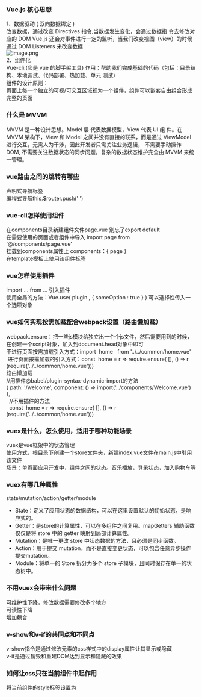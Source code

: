 <a name="6g0dP"></a>
### Vue.js 核心思想
1、数据驱动 ( 双向数据绑定 )<br />改变数据，通过改变 Directives 指令,当数据发生变化，会通过数据指 令去修改对应的 DOM Vue.js 还会对事件进行一定的监听，当我们改变视图（view）的时候通过 DOM  Listeners 来改变数据 <br />![image.png](https://cdn.nlark.com/yuque/0/2021/png/12526667/1617121460542-33ea164a-da67-436b-8227-948c56d5037e.png#align=left&display=inline&height=241&margin=%5Bobject%20Object%5D&name=image.png&originHeight=241&originWidth=532&size=82001&status=done&style=none&width=532)<br />2、组件化<br />Vue-cli:(它是 vue 的脚手架工具) 作用：帮助我们完成基础的代码（包括：目录结构、本地调试、代码部署、热加载、单元 测试）<br />组件的设计原则：<br />页面上每一个独立的可视/可交互区域视为一个组件，组件可以嵌套自由组合形成完整的页面
<a name="oPHEu"></a>
### 什么是 MVVM
MVVM 是一种设计思想。Model 层 代表数据模型，View 代表 UI 组 件。在 MVVM 架构下，View 和 Model 之间并没有直接的联系，而是通过 ViewModel 进行交互，无需人为干涉，因此开发者只需关注业务逻辑， 不需要手动操作 DOM, 不需要关注数据状态的同步问题，复杂的数据状态维护完全由 MVVM 来统一管理。
<a name="o9Hl1"></a>
### vue路由之间的跳转有哪些
声明式导航<router-link>标签<br />编程式导航this.$router.push(' ')
<a name="sktOn"></a>
### vue-cli怎样使用组件
在components目录新建组件文件page.vue   别忘了export default<br />在需要使用的页面或者组件中导入 import page from '@/components/page.vue'<br />挂载到components属性上 components：{ page }<br />在template模板上使用该组件标签
<a name="1FxGP"></a>
### vue怎样使用插件
import ... from ... 引入插件<br />使用全局的方法：Vue.use( plugin , { someOption : true } )       可以选择性传入一个选项对象
<a name="7VFHj"></a>
### vue如何实现按需加载配合webpack设置（路由懒加载）
webpack.ensure：把一些js模块给独立出一个个js文件，然后需要用到的时候，在创建一个script对象，加入到document.head对象中即可<br />不进行页面按需加载引入方式：import  home   from '../../common/home.vue'<br /> 进行页面按需加载的引入方式：const  home = r => require.ensure( [], () => r (require('../../common/home.vue')))<br />路由懒加载<br />//用插件@babel/plugin-syntax-dynamic-import的方法<br />{ path: '/welcome', component: () => import('../components/Welcome.vue') },<br />   //不用插件的方法<br />   const  home = r => require.ensure( [], () => r (require('../../common/home.vue')))
<a name="eJgIC"></a>
### vuex是什么，怎么使用，适用于哪种功能场景
vuex是vue框架中的状态管理<br />使用方式，根目录下创建一个store文件夹，新建index.vue文件在main.js中引用该文件<br />场景：单页面应用开发中，组件之间的状态。音乐播放，登录状态，加入购物车等
<a name="S1nKx"></a>
### vuex有哪几种属性
state/mutation/action/getter/module

- State：定义了应用状态的数据结构，可以在这里设置默认的初始状态，是响应式的。
- Getter：是store的计算属性，可以在多组件之间复用。mapGetters 辅助函数仅仅是将 store 中的 getter 映射到局部计算属性。
- Mutation：是唯一更改 store 中状态数据的方法，且必须是同步函数。
- Action：用于提交 mutation，而不是直接变更状态，可以包含任意异步操作提交mutation。
- Module：将单一的 Store 拆分为多个 store 子模块，且同时保存在单一的状态树中。
<a name="FTEzd"></a>
### 不用vuex会带来什么问题
可维护性下降，修改数据需要修改多个地方<br />可读性下降<br />增加耦合
<a name="dBkyC"></a>
### v-show和v-if的共同点和不同点
v-show指令是通过修改元素的css样式中的display属性让其显示或隐藏<br />v-if是通过销毁和重建DOM达到显示和隐藏的效果
<a name="7bSQQ"></a>
### 如何让css只在当前组件中起作用
将当前组件的style标签设置为<style scoped>
<a name="mArdo"></a>
### <keep-alive>的作用是什么
用该标签包裹动态组件时，会缓存不活动的组件实例，主要用于保留组件状态或避免重新渲染<br />  keep-alive 是 Vue 内置的一个组件，可以使被包含的组件保留状态，避免重新渲染 ，其有以下特性：

- 一般结合路由和动态组件一起使用，用于缓存组件；
- 提供 include 和 exclude 属性，两者都支持字符串或正则表达式， include 表示只有名称匹配的组件会被缓存，exclude 表示任何名称匹配的组件都不会被缓存 ，其中 exclude 的优先级比 include 高；
- 对应两个钩子函数 activated 和 deactivated ，当组件被激活时，触发钩子函数 activated，当组件被移除时，触发钩子函数 deactivated。
<a name="ZLjlB"></a>
### 指令v-el的作用是什么
提供一个页面上已存在的DOM元素作为vue实例的挂载目标，vue2.0中改为ref属性
<a name="cjDno"></a>
### 简述一下vue的生命周期和对应的钩子函数
**beforeCreate:**<br />data数据和methods方法，尚未初始化，在实际开发中，一般不会在这个函数中做任何事情，因为data和methods都无法正常访问；可以在这加个loading事件，在加载实例时触发。<br />**created:（重要）**<br />这时的data和methods方法都已经准备好了，我们经常在created生命周期中，通过ajax获取页面的首屏数据。**据我写代码的经验来看：这里面调用的函数在methods中要用promise调用，不然会undefined**<br />**beforeMount:**<br />表示将要挂在，将要把内存中的模板数据，挂载到浏览器中显示，此时，页面上还看不到真实的HTML数据<br />当渲染模板的函数得到编译好后，会立即执行创建阶段的第三个生命周期函数<br />**mounted:（重要）**<br />创建阶段的第四个生命周期，此时，页面首次DOM渲染完成了，如果要操作DOM元素，最好在这个阶段<br />我们想初始化一些第三方js小插件，必须在这里面进行初始化 <br />**beforeUpdate:**<br />此时，data中的数据是最新的，但是页面上渲染的数据，还是旧的数据<br />**updated:**<br />此时，正在根据最新的data数据，重新渲染页面上的结构，当这个操作执行完，data中的数据和页面上展示的数据，都已经是最新的了。页面上的数据已经完成了更新<br />**beforeDestroy:**<br />vm实例即将被销毁，vm实例还能正常工作，在这里可以做一个确认停止事件的确认框<br />**destroyed:**<br />vm实例已经被销毁了，就无法正常工作了<br />文档一共十一个生命周期钩子，还有三个分别是activated、deactivated、errCaptured,<br />activated: keep-alive 缓存的组件激活时调用（被缓存组件中的axaj请求在这里进行，每次新进页面都重新调用）,该钩子在服务器端渲染期间不被调用，说白了其就是在挂载后和更新前被调用的。但如果该组件中没有使用缓存，也就是没有被<keep-alive>包裹的话，activated是不起作用的<br />deactivated: keep-alive 被 keep-alive 缓存的组件停用时调用（同上）,该钩子在服务器端渲染期间不被调用
<a name="qTKOi"></a>
### active-class是哪个组件的属性
是vue-router模块的router-link组件，正常写router-link标签的时候，如果该标签设置了默认路由或者点击了某个路由，就会自动添加一些样式，可以通过这个样式，来改变路由标签的样式，如果不想用默认的router-link-active类名，可以在router-link中写上active-class="自定义的类名"，即可
<a name="Z2iW8"></a>
### 第一次页面加载会触发几个生命周期钩子
beforeCreate, created, beforeMount, mounted 这四个钩子。
<a name="Gtlme"></a>
### vue-loader 是什么？使用它的用途有哪些？ 
•基于webpack 的 loader，它允许你以一种名为单文件组件 (SFCs)的格式撰写 Vue 组件：解析和转换.vue文件。提取出其中的逻辑代码 script,样式代码style,以及HTML 模板template，再分别把他们交给对应的loader去处理 <br />• 用途：js 可以写 es6、style 样式可以 scss 或 less、template 可以加 jade 等。
<a name="w6Y1H"></a>
### scss 在 vue-cli 中的安装使用步骤是？
• 第一步：先装 css-loader、node-loader、sass-loader 等加载器模块 <br />• 第二步：在 build 目录找到 webpack.base.config.js，在那个 extends 属性中加一个拓展.scss<br />• 第三步：在同一个文件，配置一个 module 属性 <br />• 第四步：然后在组件的 style 标签加上 lang 属性 ，例如： lang='scss'
<a name="FHQgn"></a>
### v-for 为什么使用 key？ 
因为 vue 在更新渲染 dom 的时候是根据新旧 dom 数进行对比的，使用 key 来给每个节点做一个唯一标识，Diff 算法就可以正确的识别此节 点，找到正确的位置区插入新的节点
<a name="xvK25"></a>
### 为什么避免 v-if 和 v-for 用在一起？ 
当 Vue 处理指令时，v-for 比 v-if 具有更高的优先级，通过 v-if 移 动到容器元素，不会再重复遍历列表中的每个值。我们只 检查它一次，且不会在 v-if 为否的时候运算 v-for。
<a name="5kEIm"></a>
### VNode 是什么？
Vue 在 页面上渲染的节点，及其子节点称为“虚拟节点 (Virtual  Node)”，简写为“VNode”，虚拟DOM是由VUE组件树建立起来的整个VNode树的称呼。
<a name="3JVbh"></a>
### vue 中利用索引修改数组的时候，页面会跟着同步吗？
利用索引修改数组的时候，由于 JavaScript 的限制，Vue 不能检测出数据的改变，页面不会进行同步，此时应该利用 vue.set 的方法进行设置数据<br />调用方法：Vue.set( target, key, value )<br />target：要更改的数据源(可以是对象或者数组)<br />key：index下标，或者要更改的具体数据<br />value ：重新赋的值<br />Vue.set()不光能修改数据，还能添加数据，弥补了Vue数组变异方法的不足
<a name="N9zdl"></a>
### 路由中如何去除 url 上的‘#’？
路由有两种模式，一种为 hash 模式，另一种为 history 模式，开启 history 模式后自动去除#，开启 history 模式需要后台配合
<a name="TjqM8"></a>
### vue 中的单项数据流和双向数据绑定是什意思？
⚫ 单项数据流是指数据是单向的，父组件的数据传递给子组件，只能单项 绑定，不可以在子组件修改父组件的数据 <br />⚫ 双向数据绑定：是指数据和页面进行双向绑定，相互影响
<a name="Dc0L4"></a>
### vue 中双向数据绑定的原理是什么？ 
vue 双向数据绑定的原理主要通过数据劫持 Object.defineProperty 和 发布订阅模式实现的，通过 Object.defineProperty 监听数据发生变化然 后通知订阅者（watcher），订阅者触发响应的回调
<a name="fk9z2"></a>
### 为什么 vue 组件中的 data 必须是函数？
引用数据类型，所有复用的组件引用的都是同一个数据，使用函数可以使每个组件的数据独立
<a name="kBCTU"></a>
### webpack 中 babel、plugin、loader 都有什么作用吗？
⚫ babel 用来出来 es6 转 es5 <br />⚫ plugin 配置 webpack 的一些插件 <br />⚫ loader 用来配置解析处理第三方文件的
<a name="CkKPE"></a>
### $route 和 $router 的区别？ 
⚫ $route : 包括 path，params，hash，query，fullPath， matched，name 等路由**信息参数**<br />⚫ $router: 是全局对象的路由规则，路由的跳转方法，钩子函数等
<a name="2ba802cd"></a>
### 怎么定义 vue-router 的动态路由以及如何获取传过来的动态参数？ 
• 在 router 目录下的 index.js 文件中，对 path 属性加上/:id。 <br />• 使用 router 对象的 $route.params.id
<a name="WWD76"></a>
### vue-router 有哪几种导航钩子？ 
主要用来作用是拦截导航，让他完成跳转或取消<br />1) 全局导航钩子：作用：跳转前进行判断拦截,(前置守卫:router.beforeEach(to,from,next) 后置钩子：router.afterEach((to,from) =>{ })<br />2) 组件内的钩子主要有这三种：beforeRouteEnter、beforeRouteUpdate、beforeRouteLeave。他们是直接在路由组件内部直接进行定义的,都有（to,from,next）<br />3) 单独路由独享组件 router.beforeEnter(to,from,next）
<a name="jqFRt"></a>
### scss 有哪几大特性？ 
• 可以用变量，例如（$变量名称=值）； <br />• 可以用混合器，例如（） 通过使用@mixin和@include重用代码<br />• 可以嵌套
<a name="xPhQZ"></a>
### vue 首屏加载过慢如何解决
⚫路由懒加载，会将原来打包一个 app.js 的文件打包成多个文件 <br />⚫ 异步组件，按需加载 <br />⚫ 组件异步加载，将子组件按需加载<br />⚫ webpack 开启 gzip 压缩 <br />⚫ 如果图片过多，开启图片懒加载 <br />⚫ 使用 cdn 资源 ,外部插件依赖的链接<br />⚫ 如果首页是登录页，做多入口
<a name="rccUv"></a>
## html部分
<a name="SVJQn"></a>
### 前端常用布局方式
一、静态布局（全部以px单位）<br />二、弹性布局（flexbox）<br />三、自适应布局（bootstrap）使用%百分比定义宽度，高度大都是用px来固定住，可以根据可视区域 (viewport) 和父元素的实时尺寸进行调整，尽可能的适应各种分辨率。往往配合 max-width/min-width 等属性控制尺寸流动范围以免过大或者过小影响阅读。<br />四、流式布局（栅栏系统）（fluid）<br />五、响应式布局  媒体查询+流式布局。通常使用@media媒体查询，和网格系统配合相对布局单位进行布局，实际上说白了就是综合响应式等技术通过css给单一网页不同设备分辨率返回不式时的技术。<br />六、浮动布局 浮动元素是脱离文档流的，但不脱离文本流。浮动元素有左浮动（float : left）和右浮动（float : right）两种<br />七、定位布局 定位布局时利用position属性控制页面元素设置一些不规则布局。.**static fixed relative  absolute sticky **
<a name="M9Wa0"></a>
## CSS部分
<a name="pKRNb"></a>
### 选择器优先级
`!important` > 行内样式 > `#id` > `.class` > `tag` > * > 继承 > 默认
<a name="Z46U6"></a>
## js部分
<a name="vFwcx"></a>
### 说说你对 this 的理解
答、this 是一个关键字，它代表函数运行时，自动生成的一个内部对象，只能在函数内部使用。 <br />1.作为纯粹的函数调用 this 指向全局对象 <br />2.作为对象的方法调用 this 指向调用对象 <br />3.作为构造函数被调用 this 指向新的对象（new 会改变 this 的指向）
<a name="HPuhU"></a>
### 介绍一下 JS 有哪些内置对象。 
Object 是 JavaScript 中所有对象的父对象 <br />数据封装类对象：Object、Array、Boolean、Number、String <br />其他对象：Function、Argument、Math、Date、RegExp、Error<br />**Arguments 函数参数集合**<br />arguments[ ] 函数参数的数组 <br />Arguments 一个函数的参数和其他属性<br />Arguments.length 传递给函数的参数的个数 <br />**Array 数组 **<br />length 属性 动态获取数组长度 <br />join() 将一个数组转成字符串。返回一个字符串。 <br />reverse() 将数组中各元素颠倒顺序 <br />delete 运算符 只能删除数组元素的值，而所占空间还在，总长度没变(arr.length)。 <br />shift() 删除数组中第一个元素，返回删除的那个值，并将长度减 1。<br />pop() 删除数组中最后一个元素，返回删除的那个值，并将长度减 1。 <br />unshift() 往数组前面添加一个或多个数组元素，改变原数组，长度要改变.arrObj.unshift("a","b","c") <br />push() 往数组结尾添加一个或多个数组元素，改变原数组，长度要改变。arrObj.push("a","b","c") <br />concat( ) 方法用于连接两个或多个数组，不影响原数组， 浅拷贝<br />slice( ) 返回数组的一部分，不改变原数组<br />sort( ) 对数组元素进行排序 ，改变原数组<br />splice( ) 插入、删除或替换数组的元素，返回删除元素组成的数组，value 为插入项，改变原数组<br />toLocaleString( ) 把数组转换成局部字符串 <br />toString( ) 将数组转换成一个字符串 <br />map【常用】: 遍历数组，返回回调返回值组成的新数组

forEach【常用】: 无法break，可以用try/catch中throw new Error来停止

filter【常用】: 过滤

some: 有一项返回true，则整体为true

every: 有一项返回false，则整体为false

indexOf / lastIndexOf(value, fromIndex): 查找数组项，返回对应的下标

reduce / reduceRight(fn(prev, cur)， defaultPrev): 两两执行，prev 为上次化简函数的return值，cur 为当前值

   - 当传入 defaultPrev 时，从第一项开始；<br />
   - 当未传入时，则为第二项

**Boolean 布尔对象**<br />Boolean.toString( ) 将布尔值转换成字符串 <br />Boolean.valueOf( ) Boolean 对象的布尔值 <br />**Date 日期时间 **<br />创建 Date 对象的方法 <br />var today = new Date()；现在时间<br />var timer = new Date(10000)； //时间是 1970 年 1 月 1 日 0 时 0 分 10 秒<br />var timer = new Date(“2015/5/25 10：00：00”)<br />var timer = new Date(2015+100，4，25，10，20，0)； //顺序为：年、月、 日、时、分、秒，年、月、日是必须的。<br />Date.getDate( ) 返回一个月中的某一天<br />Date.getDay( ) 返回一周中的某一天 <br />Date.getFullYear( ) 返回 Date 对象的年份字段 <br />Date.getHours( ) 返回 Date 对象的小时字段 <br />Date.getMilliseconds( ) 返回 Date 对象的毫秒字段 <br />Date.getMinutes( ) 返回 Date 对象的分钟字段 <br />Date.getMonth( ) 返回 Date 对象的月份字段 <br />Date.getSeconds( ) 返回 Date 对象的秒字段 <br />Date.getTime( ) 返回 Date 对象的毫秒表示 <br />**Error 异常对象 **<br />Error.message 可以读取的错误消息 <br />Error.name 错误的类型 <br />Error.toString( ) 把 Error 对象转换成字符串 <br />**Function 函数构造器 **<br />Function.apply( ) 将函数作为一个对象的方法调用 <br />Function.arguments[ ] 传递给函数的参数 <br />Function.call( ) 将函数作为对象的方法调用 <br />Function.caller 调用当前函数的函数<br />Function.length 已声明的参数的个数 <br />Function.prototype 对象类的原型 <br />Function.toString( ) 把函数转换成字符串 <br />**Math 数学对象**<br />Math 对象是一个静态对象 <br />Math.PI 圆周率。 <br />Math.abs() 绝对值。 <br />Math.ceil() 向上取整(整数加 1，小数去掉)。 <br />Math.floor() 向下取整(直接去掉小数)。 <br />Math.round() 四舍五入。 <br />Math.pow(x，y) 求 x 的 y 次方。 <br />Math.sqrt() 求平方根。 <br />Number 数值对象 <br />Number.MAX_VALUE 最大数值 <br />Number.MIN_VALUE 最小数值 <br />Number.NaN 特殊的非数字值 <br />Number.NEGATIVE_INFINITY 负无穷大 <br />Number.POSITIVE_INFINITY 正无穷大 <br />**Object 基础对象 **<br />Object 含有所有 JavaScript 对象的特性的超类<br />Object.constructor 对象的构造函数 <br />Object.hasOwnProperty( ) 检查属性是否被继承 <br />Object.isPrototypeOf( ) 一个对象是否是另一个对象的原型 <br />Object.propertyIsEnumerable( ) 是否可以通过 for/in 循环看到属性 <br />Object.toLocaleString( ) 返回对象的本地字符串表示<br />Object.toString( ) 定义一个对象的字符串表示 <br />Object.valueOf( ) 指定对象的原始值 <br />**RegExp 正则表达式对象 **<br />RegExp.exec( ) 通用的匹配模式 <br />RegExp.global 正则表达式是否全局匹配 <br />RegExp.ignoreCase 正则表达式是否区分大小写 <br />RegExp.lastIndex 下次匹配的起始位置 <br />RegExp.source 正则表达式的文本 <br />RegExp.test( ) 检测一个字符串是否匹配某个模式 <br />RegExp.toString( ) 把正则表达式转换成字符串 
<a name="UzdK8"></a>
### 表单验证传输的什么数据？明文还是暗文==加密？如何加密？是每一次传 输数据，都是加密之后才传输吗？
1、get 方式的安全性较 Post 方式要差些，包含机密信息的话，建议用 Post 数据提 交方式； <br />2、在做数据查询时，建议用 Get 方式；而在做数据添加、修改或删除时，建议用 Post 方式； <br />所以： 表达如果是向服务器传输数据(如帐号密码等)都是加密数据(post)， 如果只是单单想 要从服务器获得数据或者传输的数据并不重要， 可以直接使用明文方式传输( get )
<a name="7LuKw"></a>
### 同源策略和跨域通信
脚本只能读取和所属文档来源相同的窗口和文档的属性<br />**协议、域名、端口**只要有一个不一样，就是不同的源。<br />**跨域通信**<br />**JSONP**：在页面上引入不同域上的js脚本文件不受同源策略限制。因此在js文件载入完毕之后，触发回调，可以将需要的data作为参数传入。                                                        

- 优点：兼容性好（兼容低版本IE）                                                                                     
- 缺点：JSONP只支持**GET**请求

**CORS**：根据请求头的Origin值和响应头的Access-Control-Request-Headers和Access-Control-Request-Method的值进行比对，通过了就可以请求成功，没通过就请求失败<br />**postMessage** (H5中新增的)，window.postMessage(message,targetOrigin) 方法是html5新引进的特性，可以使用它来向其它的window对象发送消息，无论这个window对象是属于同源或不同源<br />**node反向代理**：如果我们用的是node起的前端服务，那我们可以使用node来直接进行反向代理，引入一个处理代理的插件，然后配置一个`target`<br />**Nginx反向代理**：主要就是用了`nginx.conf`内的`proxy_pass [http://xxx.xxx.xxx](http://xxx.xxx.xxx)`,会把所有请求代理到那个域名<br />WebSocket<br />Hash（window.location.hash + iframe）
<a name="bMTV1"></a>
### js事件执行机制（事件循环）
先同步代码 然后微任务 然后宏任务<br />[宏任务：macro task]- 定时器- 事件绑定 - ajax - 回调函数 - Node中fs可以进行异步的I/O操作<br />[微任务：micro task]- Promise(async/await)  => Promise并不是完全的同步，当在Excutor中执行resolve或者reject的时候，此时是异步操作，会先执行then/catch等，当主栈完成后，才会再去调用resolve/reject把存放的方法执行<br />        - process.nextTick （node中实现的api，把当前任务放到主栈最后执行，当主栈执行完，先执行nextTick，再到等待队列中找）<br />　　 - MutationObserver   （创建并返回一个新的 MutationObserver 它会在指定的DOM发生变化时被调用。）![image.png](https://cdn.nlark.com/yuque/0/2021/png/12526667/1615899899081-5f4d0860-f197-4c3d-94f4-15a2b69de7ac.png#align=left&display=inline&height=817&margin=%5Bobject%20Object%5D&name=image.png&originHeight=817&originWidth=1268&size=549845&status=done&style=none&width=1268)
<a name="GL2HO"></a>
###  组件通信方式<br />
    // 父向子 props <br />    // 子向父 $emit自定义事件<br />    // 任意组件 vuex<br />    // 祖孙关系任意代 可以通过provide inject 依赖注入

    // ref （this.$refs.组件名.属性）(不推荐用)<br />    // $parent,$children,$root（$parent.属性）(不推荐用)<br />    // 兄弟组件 eventBus(不推荐用)
<a name="0fSlI"></a>
### 父组件中有子组件的钩子函数运行顺序
父 beforecreate<br />父 created<br />父 beforemount<br />子 beforecreate<br />子 created<br />子 beforemount<br />子 mounted<br />父 mounted
<a name="eAgv9"></a>
### 什么是闭包
闭包（closure）指有权访问另一个函数作用域中变量的函数。简单理解就是 ，一个作用域可以访问另外一个函数内部的局部变量。称为 **静态作用域**。它的定义可以理解为: **父函数被销毁** 的情况下，返回出的子函数仍然可以继续访问到父级的变量对象，这样的函数称为闭包。<br />作用：延伸变量的作用范围。

- 闭包会产生一个很经典的问题:

多个子函数的作用域都是同时指向父级，是完全共享的。因此当父级的变量对象被修改时，所有子函数都受到影响。

- 解决:
   - 变量可以通过 **函数参数的形式** 传入，避免使用默认的`[[scope]]`向上查找
   - 使用`setTimeout`包裹，通过第三个参数传入
   - 使用 **块级作用域**，让变量成为自己上下文的属性，避免共享
<a name="fybDO"></a>
### 什么是原型和原型链
当用构造函数创建一个实例对象的时候，会为其构造函数创建一个prototype属性，指向这个函数的原型对象，实例对象身上有个__proto__属性也指向这个原型对象，原型对象会自动获得constructor属性指回构造函数<br />当一个对象调用某个方法或者属性的时候，先在自身查找，如果找到就调用，如果没有就顺着__proto__到原型对象中查找，如果还没有就继续去原型的原型中查找，一直到null，这样形成一条链叫做原型链。如果还没有找到就返回undefined。
<a name="CwWQx"></a>
### 实现继承的方法
<a name="vjYvD"></a>
### 列举字符串的操作方法
str.trim()   指挥去除两端的空格，不会去除字符串中间的空格<br />charCodeAt 方法返回一个整数，代表指定位置字符的 ASCII编码； <br />charAt（）方法返回指定索引位置处的字符。如果超出有效范围的索引值返回空字符串； <br />slice(start,end)方法返回字符串的片段,end取不到； <br />substring(start,end) 方法返回位于 String 对象中指定位置的子字符串，end取不到，基本和slice相同，但不接受负值。 <br />substr（start,length）方法返回一个从指定位置开始的指定长度的子字符串。 <br />indexOf 方法返回 String 对象内第一次出现子字符串位置。如果没有找到子字符串， 则返回-1,indexOf的第二个参数是查找的起始位置； <br />lastIndexOf 方法返回 String 对象中字符串最后出现的位置。如果没有匹配到子字符 串，则返回-1； <br />search 方法返回与正则表达式查找内容匹配的第一个字符串的位置。 <br />concat 方法返回字符串值，该值包含了两个或多个提供的字符串的拼接； <br />字符串.split("分割字符")将一个字符串分割为子字符串，它可以将字符串切分为数组。在切分完毕之后，返回的是一个新数组。<br />replace(被替换的字符串， 要替换为的字符串)只会替换找到的第一个符合要求的字符，如果要将所有字符串中都符合要求的进行替换可以进行循环遍历或者正则匹配。<br />startsWith()：表示参数字符串是否在原字符串的头部，返回布尔值

endsWith()：表示参数字符串是否在原字符串的尾部，返回布尔值<br />str.repeat(2):repeat方法表示将原字符串重复n次，返回一个新字符串<br />padStart() 用于头部补全 一共接受两个参数，第一是字符串补全生效的最大长度，第二个参数是用来补全的字符串<br />padEnd() 用于尾部补全。 一共接受两个参数，第一是字符串补全生效的最大长度，第二个参数是用来补全的字符串
<a name="SWSyk"></a>
### JS 的数据类型有哪些？
**七种数据类型**

- Boolean
- Null
- Undefined
- Number
- String
- Symbol (ECMAScript 6 新定义)
- Object

(ES6之前)其中5种为基本类型:string,number,boolean,null,undefined,<br />ES6出来的`Symbol`也是原始数据类型 ，表示独一无二的值<br />`Object` 为引用类型(范围挺大),也包括数组、函数<br />ES2020(即 ES11)，又增加了新类型：BigInt。这里能答出来8种类型更加加分
<a name="xApYE"></a>
### 说说事件委托机制？这样做有什么好处？
事件捕获和冒泡允许我们实现一种被称为 **事件委托** 的强大的事件处理模式。<br />这个想法是，如果我们有许多以类似方式处理的元素，那么就不必为每个元素分配一个处理程序 —— 而是将单个处理程序放在它们的共同祖先上。好处：A，提高性能：列如，当有很多 li 同时需要注册事件的时候，如果使用传统方法来注 册事件的话，需要给每一个 li 注册事件。然而如果使用委托事件的话，就只需要将事件委 托给该一个元素即可。这样就能提高性能。 B，新添加的元素还会有之前的事件；
<a name="bbo7x"></a>
### call、apply、bind的区别
区别：call采用不定长的参数列表，而apply使用一个参数数组.bind不立即执行。

- fn.call(o,1,2)//此时的this指向的是对象o,参数使用逗号隔开
- var max = Math.max.apply(Math, arr);
- var f = fn.bind(o, 1, 2); //此处的f是bind返回的新函数
<a name="uNMZm"></a>
### 原生js的window.onload和DOMContentLoaded 事件和jquery中的${function(){}}有什么不同
window.onload 是窗口 (页面）加载事件，**当文档内容完全加载完成**会触发该事件(包括图像、脚本文件、CSS 文件等), 就调用的处理函数,只触发最后一次。<br />DOMContentLoaded 事件触发时，仅当DOM加载完成，不包括样式表，图片，flash等等。<br />jquery中的${function(){}}等着 DOM 结构渲染完毕即可执行内部代码，不必等到所有外部资源加载完成，jQuery 帮我们完成了封装。相当于原生 js 中的 DOMContentLoaded，可以编写多个，都可以执行
<a name="oCgLY"></a>
### JavaScript 中的作用域、预解析与变量声明提升
作用域就是变量的有效范围<br />es6之前

- 全局作用域

作用于所有代码执行的环境(整个 script 标签内部)或者一个独立的 js 文件。

- 局部作用域（函数作用域）

作用于函数内的代码环境，就是局部作用域。 因为跟函数有关系，所以也称为函数作用域。<br />es6之后：块级作用域(包含函数作用域)+词法作用域<br />拓展
```javascript
在 js 中采用词法作用域
所谓的 词法( 代码 )作用域, 就是代码在编写过程中体现出来的作用范围. 代码一旦写好, 不用执行,
作用范围就已经确定好了. 这个就是所谓词法作用域.

在 js 中词法作用域规则:
函数允许访问函数外的数据.
整个代码结构中只有函数可以限定作用域.
作用规则首先使用提升规则分析
如果当前作用规则中有名字了, 就不考虑外面的名字
```
**预解析与变量声明提升**<br />预解析会把变量和函数的声明在代码执行之前执行完成。预解析也叫做变量、函数提升。<br />变量提升（变量预解析）： 变量的声明会被提升到当前作用域的最上面，变量的赋值不会提升。<br />函数提升： 函数的声明会被提升到当前作用域的最上面，但是不会调用函数。<br />**函数提升优先级高于变量提升，且不会被同名变量声明时覆盖，但是会被变量赋值后覆盖**<br />**练习题**
```javascript
    console.log(person)
    console.log(fun)
    var person = 'jack'
    console.log(person)

    function fun() {
        console.log(person)
        var person = 'tom'
        console.log(person)
    }
    fun()
    console.log(person)
```
![image.png](https://cdn.nlark.com/yuque/0/2021/png/12526667/1618368444120-98c28653-d39d-438e-a208-079a2f2e0791.png#align=left&display=inline&height=255&margin=%5Bobject%20Object%5D&name=image.png&originHeight=255&originWidth=247&size=6633&status=done&style=none&width=247)
<a name="DXQ4N"></a>
### javascript 的 typeof 返回哪些数据类
typeof 返回值有：string，number，boolean，undefined，object ，function，  <br />基本数据类型中数字，字符串，布尔类型返回其对类型 <br />undefined 返回 undefined <br />所有函数返回 function；<br />其他所有复杂类型对象和 null 返回 object
<a name="Cw0FM"></a>
### 简述创建函数的几种方式
<a name="udUGc"></a>
### 简述创建对象的几种方式
<a name="h7nuU"></a>
### js延迟加载的方式有哪些

- defer 属性 只支持ie
- async 属性
- 动态创建DOM方式
- 按需异步载入js
- 使用jQuery的getScript方法
- 使用setTimeout延迟方法
<a name="hITM2"></a>
### 强缓存，协商缓存
![image.png](https://cdn.nlark.com/yuque/0/2021/png/12526667/1618708513969-e19c2d0e-cad0-4c5c-b84e-27058e874242.png#align=left&display=inline&height=629&margin=%5Bobject%20Object%5D&name=image.png&originHeight=629&originWidth=973&size=224200&status=done&style=none&width=973)<br />**为什么要有etag？**<br />你可能会觉得使用last-modified已经足以让浏览器知道本地的缓存副本是否足够新，为什么还需要etag呢？HTTP1.1中etag的出现（也就是说，etag是新增的，为了解决之前只有If-Modified的缺点）主要是为了解决几个last-modified比较难解决的问题：

1. 一些文件也许会周期性的更改，但是他的内容并不改变(仅仅改变的修改时间)，这个时候我们并不希望客户端认为这个文件被修改了，而重新get；<br />
1. 某些文件修改非常频繁，比如在秒以下的时间内进行修改，(比方说1s内修改了N次)，if-modified-since能检查到的粒度是秒级的，这种修改无法判断(或者说UNIX记录MTIME只能精确到秒)；<br />
1. 某些服务器不能精确的得到文件的最后修改时间。

**怎么设置强缓存与协商缓存**
<a name="6LKlP"></a>
### 什么是事件冒泡、捕获
![image.png](https://cdn.nlark.com/yuque/0/2021/png/12526667/1612808281522-c281c3da-1c53-4704-b72b-e0ab61ce3800.png#align=left&display=inline&height=280&margin=%5Bobject%20Object%5D&name=image.png&originHeight=280&originWidth=608&size=48434&status=done&style=none&width=608)
<a name="1GVNS"></a>
### 面向对象和类的区别
在 js 中没有类， 所以在 js 中所谓的类就是构造函数， 对象就是由构造函数创建 出来的实例对象。面向对象就是使用面向对象的方式处理问题，面向对象是对面向过程进行封装。 面向对象有三大特性 抽象性，封装性，继承性
<a name="GQwbe"></a>
### 简述 for in 循环的特点及使用场景？
for...in 语句用于对数组或者对象的属性名进行循环操作。
```javascript
for (变量 in 对象){
 在此执行代码
}
```
“变量”用来指定变量，指定的变量可以是数组元素，也可以是对象的属性。
<a name="d6bf54f3"></a>
### 例举强制类型转换和隐式类型转换？ 
强制  转化成字符串 toString() String()  转换成数字 Number()、 parseInt()、 parseFloat()  转换成布尔类型 Boolean()  <br />隐式  拼接字符串 例子 var str = "" + 18  - / % === ==
<a name="zUNFh"></a>
### split() join() 的区别  
Split()是把一串字符（根据某个分隔符）分成若干个元素存放在一个数组里 即切割成数组的形式；  <br />join() 是把数组中的字符串连成一个长串，可以大体上认为是 Split()的逆操作
<a name="2D7CE"></a>
### 数组方法 pop() push() unshift() shift()  
Push()尾部添加 <br />pop() 删除并返回数组的最后一个元素  <br />Unshift() 头部添加 <br />shift() 头部删除
<a name="yUvrK"></a>
### 怎样判断一个 JavaScript 变量是 array 还是 object？
调用 toString( )方法试着将该 变量转化为代表其类型的 string。  该方法对于真正的 array 可行；参数对象转化为 string 时返回[object Arguments]会 转化失败；此外， 对于含有数字长度属性的 object 类也会转化失败。
<a name="qeXfW"></a>
### 深拷贝的三种实现方式
（1）使用**递归**的方式实现深拷贝，但是不可以拷贝 undefined ， RegExp 等类型的<br />（2）用JSON.parse( JSON.stringify(obj) )来完成深拷贝，但是该方法不能解决属性为函数，undefined，循环引用的的情况<br />（3）lodash插件
<a name="ef6e0fb7"></a>
### 解释 jsonp 的原理，以及为什么不是真正的 ajax
ajax 和 jsonp 其实本质上是不同的东西。<br />ajax 的核心是通过 XmlHttpRequest 获取非本页内容，<br />而 jsonp 的核心则是动态添加标签来调用服务器提供的 js 脚 本。
<a name="7USPQ"></a>
### JavaScript 的事件流模型都有什么，以及怎么阻止他们？
冒泡事件流，捕获事件流，DOM事件流<br />什么时候是事件冒泡？事件捕获？<br />当使用addEventListener绑定事件，第三个参数设为true时表示事件捕获，除此之外的所有事件均为事件冒泡<br />如何阻止事件冒泡和默认事件<br />e.stopPropagation( )<br />e.preventDefault( )
<a name="796e0867"></a>
### Javascript 中 callee 和 caller 的作用？(基本没用过)
我们可以利用caller的特性跟踪函数的调用链，如果b函数直接在顶层的javascript环境中被调用，那么caller将返回null。
```javascript
function a(){
 b();
};
function b(){
 alert(b.caller);
};
a(); //结果就是弹出函数 a 和内容
```
**callee**则不是函数对象的属性，它是函数上下文中arguments对象的属性
```javascript
function func() {
    alert(arguments.callee);
}   //它引用的是函数自身，在上面的代码中，arguments.callee引用的就是func函数本身,实现递归， 但是可以做到函数体不依赖函数名称
```
<a name="j1DHv"></a>
### Cookie、sessionStorage、localStorage区别
共同点：都是保存在浏览器端，且同源的。 <br />区别：<br />（1）cookie数据始终在同源的http请求中携带，即cookie在浏览器和服务器间来回传递。<br />sessionStorage和localStorage不会自动把数据发给服务器，仅在本地保存。<br />（2）cookie数据不能超过4k(适合保存小数据)。 <br />sessionStorage和localStorage容量较大，<br />（3）数据有效期不同，sessionStorage：仅在当前浏览器窗口关闭前有效。<br />localStorage：始终有效，窗口或浏览器关闭也一直保存，需手动清除；<br />cookie只在设置的cookie过期时间之前一直有效，即使窗口或浏览器关闭。<br />（4）作用域不同。 sessionStorage不在不同的浏览器窗口中共享；<br />localStorage 在所有同源窗口中都是共享的；cookie也是在所有同源窗口中都是共享的。<br />应用场景：<br />localStorage：常用于长期登录（+判断用户是否已登录），适合长期保存在本地的数据。<br />sessionStorage ：敏感账号一次性登录；<br /> cookies与服务器交互。
<a name="i03ms"></a>
### GET和POST的区别
#这个问题。我相信只要你说你做过接口测试，基本上都被问到过。<br />　　简单来说：GET产生一个TCP数据包，POST产生两个TCP数据包<br />　　严格的说：对于GET方式的请求，浏览器会把http header和data一并发送出去，服务器响应200（返回数据）；<br />　　而对于POST请求。浏览器先发送header，服务器响应100 continue，浏览器再发送data，服务器响应200 ok（返回数据）

- GET请求的参数是放在请求的URL中，而POST方法是放在请求体中<br />
- GET请求在URL中传递参数时会有长度限制，而POST无限制（不是绝对的，只是相对来说）<br />
- GET请求会被浏览器主动缓存，而POST不会<br />
- GET请求的参数会保存在浏览器中，而POST的参数不会保存在浏览器中
<a name="7d5uT"></a>
## es6部分
<a name="bvRr2"></a>
### ES6+增加了哪些新特性

- 声明 let / const<br />
- 解构赋值<br />
- `class / extend`: 类声明与继承<br />
- `Set / Map`: 新的数据结构<br />
- 箭头函数<br />
- promise<br />
- async/await<br />
- 数组的扩展<br />
- 对象的扩展
<a name="c9612f35"></a>
### 箭头函数和普通函数的区别
箭头函数的this永远指向其上下文的this，没有办改变其指向<br />箭头函数没有原型属性<br />箭头函数是匿名函数，不能作为构造函数，不能使用new
<a name="Oum89"></a>
### let/const/var区别
<a name="5EY6a"></a>
### 模板字符串
<a name="7yQ1v"></a>
### Object.keys()获取对象所有的属性名和方法名，返回一个数组
<a name="lu4En"></a>
### Object.assign(target,source1,source2,source3)将多个原对象的属性和方法都合并到目标对象上
<a name="HVhLk"></a>
### for in是遍历键名，for of是遍历键值
<a name="pxx4z"></a>
### import 和export
<a name="5fSD3"></a>
### 解构赋值
<a name="MTEFT"></a>
### promise
<a name="i8O1m"></a>
### set数据结构
<a name="J6wJR"></a>
### 展开运算符
<a name="ep0wH"></a>
### watch不但可以监听data,也可以监听props,$route
<a name="HIbb0"></a>
### 邮箱和手机号的校验规则

<br />
<br />
<br />
<br />
<br />
<br />
<br />
<br />
<br />
<br />
<br />
<br />
<br />
<br />
<br />
<br />
<br />
<br />
<br />
<br />
<br />
<br />
<br />

